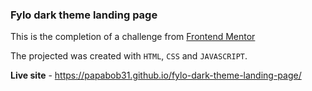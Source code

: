 ### Fylo dark theme landing page 

This is the completion of a challenge from [Frontend Mentor](https://www.frontendmentor.io)


The projected was created with ````HTML````, ````CSS```` and ````JAVASCRIPT````.

**Live site** - https://papabob31.github.io/fylo-dark-theme-landing-page/
